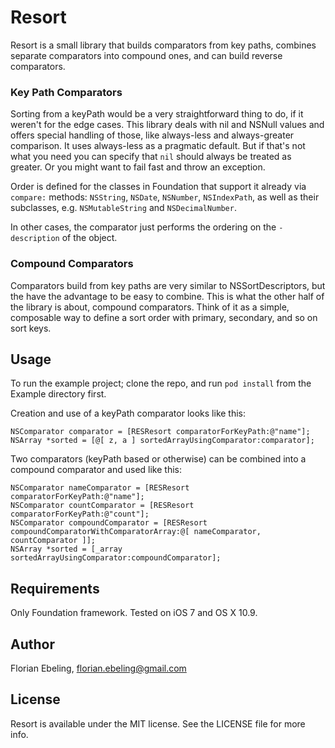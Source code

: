 # Resort

Resort is a small library that builds comparators from key paths,
combines separate comparators into compound ones, and can build
reverse comparators.

### Key Path Comparators

Sorting from a keyPath would be a very straightforward thing to do, if
it weren't for the edge cases. This library deals with nil and NSNull
values and offers special handling of those, like always-less and
always-greater comparison. It uses always-less as a pragmatic
default. But if that's not what you need you can specify that `nil`
should always be treated as greater. Or you might want to fail fast
and throw an exception.

Order is defined for the classes in Foundation that support it already
via `compare:` methods: `NSString`, `NSDate`, `NSNumber`,
`NSIndexPath`, as well as their subclasses, e.g. `NSMutableString` and
`NSDecimalNumber`.

In other cases, the comparator just performs the ordering on the
`-description` of the object.

### Compound Comparators

Comparators build from key paths are very similar to
NSSortDescriptors, but the have the advantage to be easy to
combine. This is what the other half of the library is about, compound
comparators. Think of it as a simple, composable way to define a sort
order with primary, secondary, and so on sort keys.

## Usage

To run the example project; clone the repo, and run `pod install` from
the Example directory first.

Creation and use of a keyPath comparator looks like this:

```objc
NSComparator comparator = [RESResort comparatorForKeyPath:@"name"];
NSArray *sorted = [@[ z, a ] sortedArrayUsingComparator:comparator];
```

Two comparators (keyPath based or otherwise) can be combined into a
compound comparator and used like this:

```objc
NSComparator nameComparator = [RESResort comparatorForKeyPath:@"name"];
NSComparator countComparator = [RESResort comparatorForKeyPath:@"count"];
NSComparator compoundComparator = [RESResort compoundComparatorWithComparatorArray:@[ nameComparator, countComparator ]];
NSArray *sorted = [_array sortedArrayUsingComparator:compoundComparator];
```

## Requirements

Only Foundation framework. Tested on iOS 7 and OS X 10.9.

## Author

Florian Ebeling, florian.ebeling@gmail.com

## License

Resort is available under the MIT license. See the LICENSE file for
more info.

